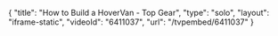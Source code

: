 {
    "title": "How to Build a HoverVan - Top Gear",
    "type": "solo",
    "layout": "iframe-static",
    "videoId": "6411037",
    "url": "\/tvpembed\/6411037"
}